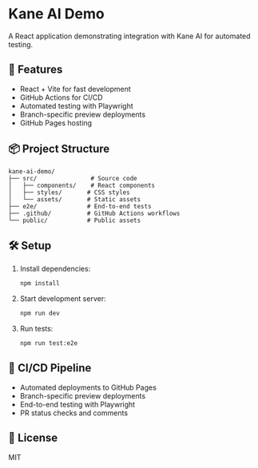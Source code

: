 # Kane AI Demo

A React application demonstrating integration with Kane AI for automated testing.

## 🚀 Features

- React + Vite for fast development
- GitHub Actions for CI/CD
- Automated testing with Playwright
- Branch-specific preview deployments
- GitHub Pages hosting

## 📦 Project Structure

```
kane-ai-demo/
├── src/               # Source code
│   ├── components/    # React components
│   ├── styles/       # CSS styles
│   └── assets/       # Static assets
├── e2e/              # End-to-end tests
├── .github/          # GitHub Actions workflows
└── public/           # Public assets
```

## 🛠️ Setup

1. Install dependencies:
   ```bash
   npm install
   ```

2. Start development server:
   ```bash
   npm run dev
   ```

3. Run tests:
   ```bash
   npm run test:e2e
   ```

## 🔄 CI/CD Pipeline

- Automated deployments to GitHub Pages
- Branch-specific preview deployments
- End-to-end testing with Playwright
- PR status checks and comments

## 📝 License

MIT
